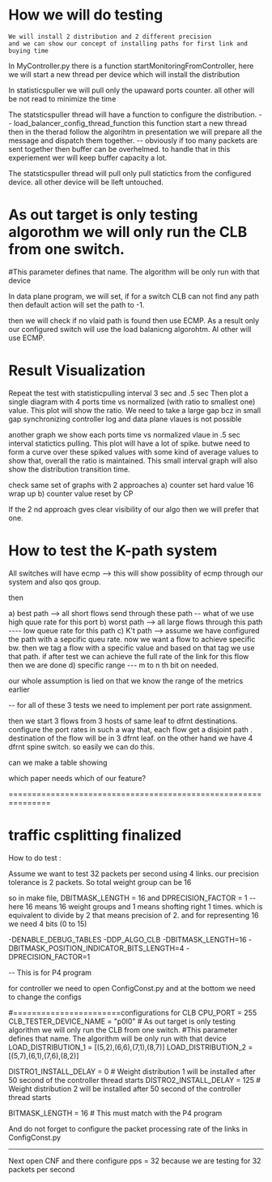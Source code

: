 # How we will do testing 

    We will install 2 distribution and 2 different precision
    and we can show our concept of installing paths for first link and buying time

In MyController.py there is a function startMonitoringFromController, here we will start a new thread per device which will install the 
distribution 

In statisticspuller we will pull only the upaward ports counter. all other will be not read to minimize the time 

The statsticspuller thread will have a function to configure the distribution. -- load_balancer_config_thread_function
this function 
start a new thread 
then in the therad follow the algorihtm in presentation 
we will prepare all the message and dispatch them together. 
-- obviously if too many packets are sent together then buffer can be overhelmed. to handle that in this experiement wer will 
keep buffer capacity a lot. 

The statsticspuller thread will pull only  pull statictics from the configured device. all other device will be lleft untouched. 

# As out target is only testing algorothm we will only run the CLB from one switch.
#This parameter defines that name. The algorithm will be only run with that device


In data plane program, we will set, if for a switch CLB can not find any path then default action will set 
the path to -1. 

then we will check if no vlaid path is found then use ECMP. As a result only our configured switch will 
use the load balanicng algorohtm. Al other will use ECMP.
    


# Result Visualization

Repeat the test with statisticpulling interval 3 sec and .5 sec
Then plot a single diagram with 4 ports time vs normalized (with ratio to smallest one) value. 
This plot will show the ratio. We need to take a large gap bcz in small gap synchronizing controller log and data plane vlaues is not possible

another graph we show each ports time vs normalized vlaue in .5 sec interval statictics pulling. 
This plot will have a lot of spike. butwe need to form a curve over these spiked values with some kind of average values to show that, 
overall the ratio is maintained. 
This small interval graph will also show the distribution transition time. 


check same set of graphs with 2 approaches 
a) counter set hard value 16 wrap up
b) counter value reset by CP

If the 2 nd approach gves clear visibility of our algo then we will prefer that one. 



# How to test the K-path system 

All switches will have ecmp --> this will show possiblity of ecmp through our system and also qos group. 

then 

a) best path --> all short flows send through these path -- what of we use high quue rate for this port 
b) worst path --> all large flows through this path ---- low queue rate for this path 
c) K't path --> assume we have configured the path with a sepcific queu rate. now we want a flow to achieve specific bw. then we tag a flow with 
a specific value and based on that tag we use that path. if after test we can achieve the full rate of the link for this flow then we are done 
d) specific range --- m to n th bit on needed.

our whole assumption is lied on that we know the range of the metrics earlier 


-- for all of these 3 tests we need to implement per port rate assignment. 

then we start 3 flows from 3 hosts of same leaf to dfrnt destinations. 
configure the port rates in such a way that, each flow get a disjoint path . destination of the flow will be in 3 dfrnt leaf. 
on the other hand we have 4 dfrnt spine switch. so easily we can do this. 



can we make a table showing 

which paper needs which of our feature? 




===============================================================

# traffic csplitting finalized 

How to do test : 

Assume we want to test 32 packets per second using 4 links. our precision tolerance is 2 packets. So total weight group can be 16

so in make file, DBITMASK_LENGTH = 16 and DPRECISION_FACTOR = 1 
-- here 16 means 16 weight groups and 1 means shofting right 1 times. which is equivalent to divide by 2 that means precision of 2. 
and for representing 16 we need 4 bits (0 to 15)

-DENABLE_DEBUG_TABLES -DDP_ALGO_CLB  -DBITMASK_LENGTH=16  -DBITMASK_POSITION_INDICATOR_BITS_LENGTH=4  -DPRECISION_FACTOR=1


-- This is for P4 program 


for controller we need to open ConfigConst.py and at the bottom we need to change the configs

#=======================configurations for CLB
CPU_PORT = 255
CLB_TESTER_DEVICE_NAME = "p0l0" # As out target is only testing algorithm we will only run the CLB from one switch.
#This parameter defines that name. The algorithm will be only run with that device
LOAD_DISTRIBUTION_1 = [(5,2),(6,6),(7,1),(8,7)]
LOAD_DISTRIBUTION_2 = [(5,7),(6,1),(7,6),(8,2)]

DISTRO1_INSTALL_DELAY = 0   # Weight distribution 1 will be installed after 50 second of the controller thread starts
DISTRO2_INSTALL_DELAY = 125  # Weight distribution 2 will be installed after 50 second of the controller thread starts


BITMASK_LENGTH = 16  # This must match with the P4 program 

And do not forget to configure the packet processing rate of the links in ConfigConst.py

----

Next open CNF and there configure pps = 32 
because we are testing for 32 packets per second

